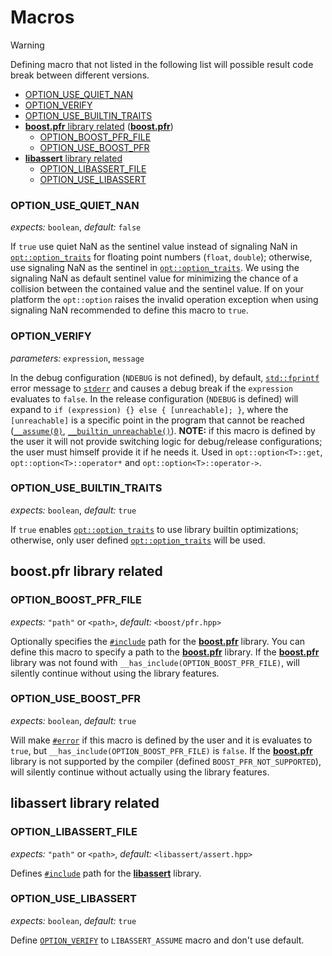 ﻿
# Macros

> [!WARNING]
> Defining macro that not listed in the following list will possible result code break between different versions.

- [OPTION_USE_QUIET_NAN](#option_use_quiet_nan)
- [OPTION_VERIFY](#option_verify)
- [OPTION_USE_BUILTIN_TRAITS](#option_use_builtin_traits)
- [**boost.pfr** library related](#boostpfr-library-related) ([**boost.pfr**][boost-pfr])
    - [OPTION_BOOST_PFR_FILE](#option_boost_pfr_file)
    - [OPTION_USE_BOOST_PFR](#option_use_boost_pfr)
- [**libassert** library related](#libassert-library-related)
    - [OPTION_LIBASSERT_FILE](#option_libassert_file)
    - [OPTION_USE_LIBASSERT](#option_use_libassert)

### OPTION_USE_QUIET_NAN
*expects:* `boolean`, *default:* `false`

If `true` use quiet NaN as the sentinel value instead of signaling NaN in [`opt::option_traits`][option-traits] for floating point numbers (`float`, `double`); otherwise, use signaling NaN as the sentinel in [`opt::option_traits`][option-traits]. We using the signaling NaN as default sentinel value for minimizing the chance of a collision between the contained value and the sentinel value. If on your platform the `opt::option` raises the invalid operation exception when using signaling NaN recommended to define this macro to `true`.

### OPTION_VERIFY
*parameters:* `expression`, `message`

In the debug configuration (`NDEBUG` is not defined), by default, [`std::fprintf`][cpp-fprintf] error message to [`stderr`][cpp-stderr] and causes a debug break if the `expression` evaluates to `false`. In the release configuration (`NDEBUG` is defined) will expand to `if (expression) {} else { [unreachable]; }`, where the `[unreachable]` is a specific point in the program that cannot be reached ([`__assume(0)`][msvc-assume], [`__builtin_unreachable()`][gcc-unreachable]). **NOTE:** if this macro is defined by the user it will not provide switching logic for debug/release configurations; the user must himself provide it if he needs it. Used in `opt::option<T>::get`, `opt::option<T>::operator*` and `opt::option<T>::operator->`.

[msvc-assume]: https://learn.microsoft.com/en-us/cpp/intrinsics/assume
[gcc-unreachable]: https://gcc.gnu.org/onlinedocs/gcc/Other-Builtins.html#index-_005f_005fbuiltin_005funreachable
[cpp-fprintf]: https://en.cppreference.com/w/cpp/io/c/fprintf
[cpp-stderr]: https://en.cppreference.com/w/cpp/io/c/std_streams

### OPTION_USE_BUILTIN_TRAITS
*expects:* `boolean`, *default:* `true`

If `true` enables [`opt::option_traits`][option-traits] to use library builtin optimizations; otherwise, only user defined [`opt::option_traits`][option-traits] will be used.

[option-traits]: ./reference.md#option_traits

## **boost.pfr** library related

### OPTION_BOOST_PFR_FILE
*expects:* `"path"` or `<path>`, *default:* `<boost/pfr.hpp>`

Optionally specifies the [`#include`][cpp-include] path for the [**boost.pfr**][boost-pfr] library. You can define this macro to specify a path to the [**boost.pfr**][boost-pfr] library. If the [**boost.pfr**][boost-pfr] library was not found with `__has_include(OPTION_BOOST_PFR_FILE)`, will silently continue without using the library features.

### OPTION_USE_BOOST_PFR
*expects:* `boolean`, *default:* `true`

Will make [`#error`][cpp-error] if this macro is defined by the user and it is evaluates to `true`, but `__has_include(OPTION_BOOST_PFR_FILE)` is `false`. If the [**boost.pfr**][boost-pfr] library is not supported by the compiler (defined `BOOST_PFR_NOT_SUPPORTED`), will silently continue without actually using the library features.

## **libassert** library related

### OPTION_LIBASSERT_FILE
*expects:* `"path"` or `<path>`, *default:* `<libassert/assert.hpp>`

Defines [`#include`][cpp-include] path for the [**libassert**][libassert] library.

### OPTION_USE_LIBASSERT
*expects:* `boolean`, *default:* `true`

Define [`OPTION_VERIFY`](#option_verify) to `LIBASSERT_ASSUME` macro and don't use default.

[boost-pfr]: https://www.boost.org/doc/libs/1_83_0/doc/html/boost_pfr.html
[cpp-include]: https://en.cppreference.com/w/cpp/preprocessor/include
[cpp-error]: https://en.cppreference.com/w/cpp/preprocessor/error
[libassert]: https://github.com/jeremy-rifkin/libassert
